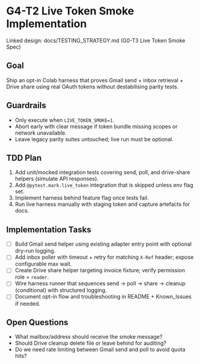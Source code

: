 # G4-T2 Live Token Smoke Implementation

Linked design: docs/TESTING_STRATEGY.md (G0-T3 Live Token Smoke Spec)

## Goal
Ship an opt-in Colab harness that proves Gmail send + inbox retrieval + Drive share using real OAuth tokens without destabilising parity tests.

## Guardrails
- Only execute when `LIVE_TOKEN_SMOKE=1`.
- Abort early with clear message if token bundle missing scopes or network unavailable.
- Leave legacy parity suites untouched; live run must be optional.

## TDD Plan
1. Add unit/mocked integration tests covering send, poll, and drive-share helpers (simulate API responses).
2. Add `@pytest.mark.live_token` integration that is skipped unless env flag set.
3. Implement harness behind feature flag once tests fail.
4. Run live harness manually with staging token and capture artefacts for docs.

## Implementation Tasks
- [ ] Build Gmail send helper using existing adapter entry point with optional dry-run logging.
- [ ] Add inbox poller with timeout + retry for matching `X-Ref` header; expose configurable max wait.
- [ ] Create Drive share helper targeting invoice fixture; verify permission role = `reader`.
- [ ] Wire harness runner that sequences send -> poll -> share -> cleanup (conditional) with structured logging.
- [ ] Document opt-in flow and troubleshooting in README + Known_Issues if needed.

## Open Questions
- What mailbox/address should receive the smoke message?
- Should Drive cleanup delete file or leave behind for auditing?
- Do we need rate limiting between Gmail send and poll to avoid quota hits?
